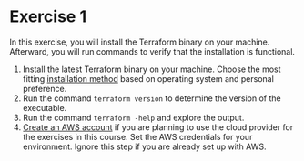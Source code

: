 # Exercise 1

In this exercise, you will install the Terraform binary on your machine. Afterward, you will run commands to verify that the installation is functional.

1. Install the latest Terraform binary on your machine. Choose the most fitting [installation method](https://learn.hashicorp.com/tutorials/terraform/install-cli) based on operating system and personal preference.
2. Run the command `terraform version` to determine the version of the executable.
3. Run the command `terraform -help` and explore the output.
4. [Create an AWS account](https://aws.amazon.com/) if you are planning to use the cloud provider for the exercises in this course. Set the AWS credentials for your environment. Ignore this step if you are already set up with AWS.